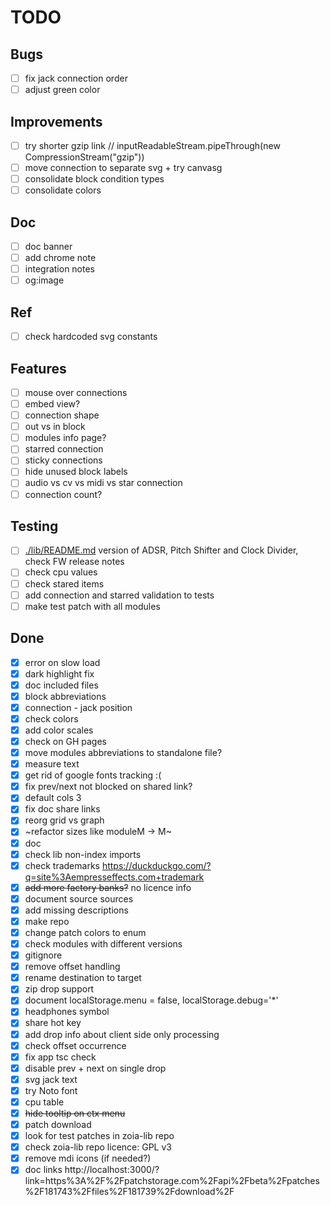 # TODO

## Bugs

- [ ] fix jack connection order
- [ ] adjust green color

## Improvements

- [ ] try shorter gzip link // inputReadableStream.pipeThrough(new CompressionStream("gzip"))
- [ ] move connection to separate svg + try canvasg
- [ ] consolidate block condition types
- [ ] consolidate colors

## Doc

- [ ] doc banner
- [ ] add chrome note
- [ ] integration notes
- [ ] og:image

## Ref 

- [ ] check hardcoded svg constants

## Features

- [ ] mouse over connections
- [ ] embed view?
- [ ] connection shape
- [ ] out vs in block
- [ ] modules info page?
- [ ] starred connection
- [ ] sticky connections
- [ ] hide unused block labels
- [ ] audio vs cv vs midi vs star connection
- [ ] connection count?

## Testing

- [ ] [./lib/README.md](./lib/README.md) version of ADSR, Pitch Shifter and Clock Divider, check FW release notes
- [ ] check cpu values
- [ ] check stared items
- [ ] add connection and starred validation to tests
- [ ] make test patch with all modules

## Done

- [x] error on slow load
- [x] dark highlight fix
- [x] doc included files
- [x] block abbreviations
- [x] connection - jack position
- [x] check colors
- [x] add color scales
- [x] check on GH pages
- [x] move modules abbreviations to standalone file?
- [x] measure text
- [x] get rid of google fonts tracking :(
- [x] fix prev/next not blocked on shared link?
- [x] default cols 3
- [x] fix doc share links
- [x] reorg grid vs graph
- [x] ~refactor sizes like moduleM -> M~
- [x] doc
- [x] check lib non-index imports
- [x] check trademarks https://duckduckgo.com/?q=site%3Aempresseffects.com+trademark
- [x] ~~add more factory banks?~~ no licence info
- [x] document source sources
- [x] add missing descriptions
- [x] make repo
- [x] change patch colors to enum
- [x] check modules with different versions
- [x] gitignore
- [x] remove offset handling
- [x] rename destination to target
- [x] zip drop support
- [x] document localStorage.menu = false, localStorage.debug='*'
- [x] headphones symbol
- [x] share hot key
- [x] add drop info about client side only processing
- [x] check offset occurrence
- [x] fix app tsc check
- [x] disable prev + next on single drop
- [x] svg jack text
- [x] try Noto font
- [x] cpu table
- [x] ~~hide tooltip on ctx menu~~
- [x] patch download
- [x] look for test patches in zoia-lib repo
- [x] check zoia-lib repo licence: GPL v3
- [x] remove mdi icons (if needed?)
- [x] doc links http://localhost:3000/?link=https%3A%2F%2Fpatchstorage.com%2Fapi%2Fbeta%2Fpatches%2F181743%2Ffiles%2F181739%2Fdownload%2F
